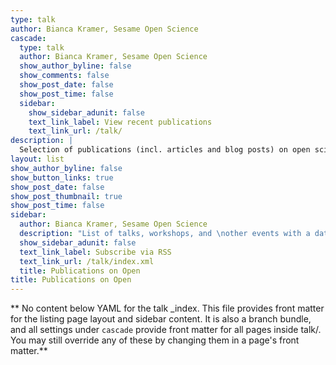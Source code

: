 ```yaml
---
type: talk
author: Bianca Kramer, Sesame Open Science
cascade:
  type: talk
  author: Bianca Kramer, Sesame Open Science
  show_author_byline: false
  show_comments: false
  show_post_date: false
  show_post_time: false
  sidebar:
    show_sidebar_adunit: false
    text_link_label: View recent publications
    text_link_url: /talk/
description: |
  Selection of publications (incl. articles and blog posts) on open science, open metadata and open infrastructure.
layout: list
show_author_byline: false
show_button_links: true
show_post_date: false
show_post_thumbnail: true
show_post_time: false
sidebar:
  author: Bianca Kramer, Sesame Open Science
  description: "List of talks, workshops, and \nother events with a date and time"
  show_sidebar_adunit: false
  text_link_label: Subscribe via RSS
  text_link_url: /talk/index.xml
  title: Publications on Open
title: Publications on Open
---
```


** No content below YAML for the talk _index. This file provides front matter for the listing page layout and sidebar content. It is also a branch bundle, and all settings under `cascade` provide front matter for all pages inside talk/. You may still override any of these by changing them in a page's front matter.**
